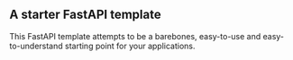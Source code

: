 ## A starter FastAPI template

This FastAPI template attempts to be a barebones, easy-to-use and easy-to-understand starting point for your applications.


